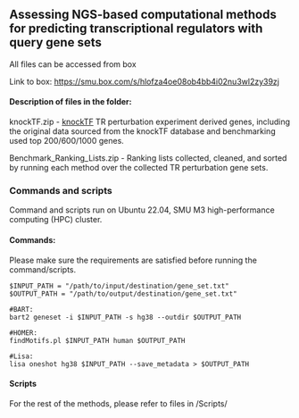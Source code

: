 ## Assessing NGS-based computational methods for predicting transcriptional regulators with query gene sets 
All files can be accessed from box

Link to box: https://smu.box.com/s/hlofza4oe08ob4bb4i02nu3wl2zy39zj

#### Description of files in the folder:

knockTF.zip - [knockTF](https://bio.liclab.net/KnockTFv1/) TR perturbation experiment derived genes, including the original data sourced from the knockTF database and benchmarking used top 200/600/1000 genes. 

Benchmark_Ranking_Lists.zip - Ranking lists collected, cleaned, and sorted by running each method over the collected TR perturbation gene sets.


### Commands and scripts
Command and scripts run on Ubuntu 22.04, SMU M3 high-performance computing (HPC) cluster.

#### Commands:
Please make sure the requirements are satisfied before running the command/scripts.

```
$INPUT_PATH = "/path/to/input/destination/gene_set.txt"
$OUTPUT_PATH = "/path/to/output/destination/gene_set.txt"

#BART:
bart2 geneset -i $INPUT_PATH -s hg38 --outdir $OUTPUT_PATH

#HOMER:
findMotifs.pl $INPUT_PATH human $OUTPUT_PATH

#Lisa:
lisa oneshot hg38 $INPUT_PATH --save_metadata > $OUTPUT_PATH
```

#### Scripts
For the rest of the methods, please refer to files in /Scripts/


